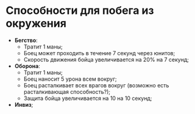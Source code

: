 # Способности для побега из окружения

* **Бегство**:
   * Тратит 1 маны;
   * Боец может проходить в течение 7 секунд через юнитов;
   * Скорость движения бойца увеличивается на 20% на 7 секунд;
* **Оборона**:
   * Тратит 1 маны;
   * Боец наносит 5 урона всем вокруг;
   * Боец расталкивает всех врагов вокруг (возможно есть расталкивающая способность?);
   * Защита бойца увеличивается на 10 на 10 секунд;
* **Инвиз**;
